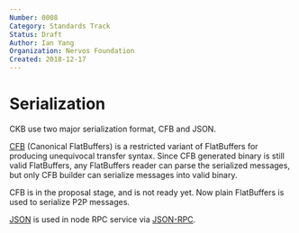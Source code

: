 ```yaml
---
Number: 0008
Category: Standards Track
Status: Draft
Author: Ian Yang
Organization: Nervos Foundation
Created: 2018-12-17
---
```


# Serialization

CKB use two major serialization format, CFB and JSON.

[CFB][cfb] (Canonical FlatBuffers) is a restricted variant of FlatBuffers for producing unequivocal transfer syntax. Since CFB generated binary is still valid FlatBuffers, any FlatBuffers reader can parse the serialized messages, but only CFB builder can serialize messages into valid binary.

CFB is in the proposal stage, and is not ready yet. Now plain FlatBuffers is
used to serialize P2P messages.

[JSON][json] is used in node RPC service via [JSON-RPC][jsonrpc].

[cfb]: https://github.com/nervosnetwork/rfcs/pull/47
[json]: https://www.json.org
[jsonrpc]: https://www.jsonrpc.org/specification
